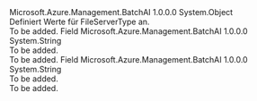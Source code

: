 <Type Name="FileServerType" FullName="Microsoft.Azure.Management.BatchAI.Models.FileServerType">
  <TypeSignature Language="C#" Value="public static class FileServerType" />
  <TypeSignature Language="ILAsm" Value=".class public auto ansi abstract sealed beforefieldinit FileServerType extends System.Object" />
  <TypeSignature Language="DocId" Value="T:Microsoft.Azure.Management.BatchAI.Models.FileServerType" />
  <TypeSignature Language="VB.NET" Value="Public Class FileServerType" />
  <TypeSignature Language="F#" Value="type FileServerType = class" />
  <AssemblyInfo>
    <AssemblyName>Microsoft.Azure.Management.BatchAI</AssemblyName>
    <AssemblyVersion>1.0.0.0</AssemblyVersion>
  </AssemblyInfo>
  <Base>
    <BaseTypeName>System.Object</BaseTypeName>
  </Base>
  <Interfaces />
  <Docs>
    <summary>
            Definiert Werte für FileServerType an.
            </summary>
    <remarks>To be added.</remarks>
  </Docs>
  <Members>
    <Member MemberName="Glusterfs">
      <MemberSignature Language="C#" Value="public const string Glusterfs;" />
      <MemberSignature Language="ILAsm" Value=".field public static literal string Glusterfs" />
      <MemberSignature Language="DocId" Value="F:Microsoft.Azure.Management.BatchAI.Models.FileServerType.Glusterfs" />
      <MemberSignature Language="VB.NET" Value="Public Const Glusterfs As String " />
      <MemberSignature Language="F#" Value="val mutable Glusterfs : string" Usage="Microsoft.Azure.Management.BatchAI.Models.FileServerType.Glusterfs" />
      <MemberType>Field</MemberType>
      <AssemblyInfo>
        <AssemblyName>Microsoft.Azure.Management.BatchAI</AssemblyName>
        <AssemblyVersion>1.0.0.0</AssemblyVersion>
      </AssemblyInfo>
      <ReturnValue>
        <ReturnType>System.String</ReturnType>
      </ReturnValue>
      <Docs>
        <summary>To be added.</summary>
        <remarks>To be added.</remarks>
      </Docs>
    </Member>
    <Member MemberName="Nfs">
      <MemberSignature Language="C#" Value="public const string Nfs;" />
      <MemberSignature Language="ILAsm" Value=".field public static literal string Nfs" />
      <MemberSignature Language="DocId" Value="F:Microsoft.Azure.Management.BatchAI.Models.FileServerType.Nfs" />
      <MemberSignature Language="VB.NET" Value="Public Const Nfs As String " />
      <MemberSignature Language="F#" Value="val mutable Nfs : string" Usage="Microsoft.Azure.Management.BatchAI.Models.FileServerType.Nfs" />
      <MemberType>Field</MemberType>
      <AssemblyInfo>
        <AssemblyName>Microsoft.Azure.Management.BatchAI</AssemblyName>
        <AssemblyVersion>1.0.0.0</AssemblyVersion>
      </AssemblyInfo>
      <ReturnValue>
        <ReturnType>System.String</ReturnType>
      </ReturnValue>
      <Docs>
        <summary>To be added.</summary>
        <remarks>To be added.</remarks>
      </Docs>
    </Member>
  </Members>
</Type>